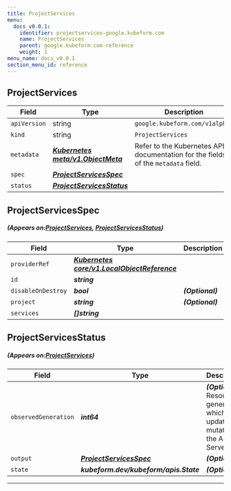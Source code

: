 ```yaml
---
title: ProjectServices
menu:
  docs_v0.0.1:
    identifier: projectservices-google.kubeform.com
    name: ProjectServices
    parent: google.kubeform.com-reference
    weight: 1
menu_name: docs_v0.0.1
section_menu_id: reference
---
```


## ProjectServices
| Field | Type | Description |
| ------ | ----- | ----------- |
| `apiVersion` | string | `google.kubeform.com/v1alpha1` |
|    `kind` | string | `ProjectServices` |
| `metadata` | ***[Kubernetes meta/v1.ObjectMeta](https://kubernetes.io/docs/reference/generated/kubernetes-api/v1.13/#objectmeta-v1-meta)***|Refer to the Kubernetes API documentation for the fields of the `metadata` field.|
| `spec` | ***[ProjectServicesSpec](#ProjectServicesSpec)***||
| `status` | ***[ProjectServicesStatus](#ProjectServicesStatus)***||
## ProjectServicesSpec
##### (Appears on:[ProjectServices](#ProjectServices), [ProjectServicesStatus](#ProjectServicesStatus))
| Field | Type | Description |
| ------ | ----- | ----------- |
| `providerRef` | ***[Kubernetes core/v1.LocalObjectReference](https://kubernetes.io/docs/reference/generated/kubernetes-api/v1.13/#localobjectreference-v1-core)***||
| `id` | ***string***||
| `disableOnDestroy` | ***bool***| ***(Optional)*** |
| `project` | ***string***| ***(Optional)*** |
| `services` | ***[]string***||
## ProjectServicesStatus
##### (Appears on:[ProjectServices](#ProjectServices))
| Field | Type | Description |
| ------ | ----- | ----------- |
| `observedGeneration` | ***int64***| ***(Optional)*** Resource generation, which is updated on mutation by the API Server.|
| `output` | ***[ProjectServicesSpec](#ProjectServicesSpec)***| ***(Optional)*** |
| `state` | ***kubeform.dev/kubeform/apis.State***| ***(Optional)*** |
---
